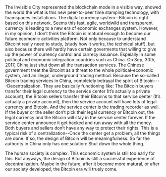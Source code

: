 The Invisible City represented the blockchain mode in a visible way, showed the world the what is this new peer-to-peer time stamping technology, with foamspaces installations. The digital currency system--Bitcoin is right based on this network. Seems this fast, agile, worldwild and transparent currency is leading to a new era of economic exchanges system. However, in my opinion, I don’t think the Bitcoin is matural enough to become our future ecomomic activities platform. Not only because to understand Bitcoint really need to study, (study how it works, the technical stuff), but also because there will hardly have certain goverments that willing to give up the power of currency control and currecy issuance. Espeially in some political and economic integration countries such as China. 
On Sep, 30th, 2017, China just shut down all the transaction services. The Chinese government treat the Bitcoint as a threat to the whole political-economic system, and an illegal, underground trading method. Because the so-called Bitcoin trading services in China, completely betrayal the spirit of Bitcoin----Decentralization. They are basically functioning like: 
The Bitcoin buyers transfer their legal currency to the service center (It’s actually a private account); 
the Bitcoin sellers transfer their Bitcoins to that service center (It’s actually a private account), then the service account will have lots of legal currency and Bitcoin. And the service center is the trading recorder as well. If the buyer or the seller don’t pick their legal currency or Bitcoin out, the legal currency and the Bitcoin will stay in the service center forever. If the service center announce it get hacked and run away with all the money. Both buyers and sellers don’t have any way to protect their rights. 
This is a typical risk of a centralization--Once the center get a problem, all the things are done. If so, the design of Bitcoin will be meaningfulness. So far the authority in China only has one solution: Shut down the whole thing.

The human society is complex. This economic system is still too early for this. But anyways, the design of Bitcoin is still a successful experience of decentralization. Maybe in the future, after it become more matural, or after our society developed, the Bitcoin era will truely come.
